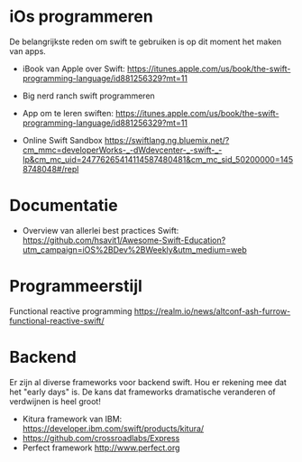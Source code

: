 # iOs programmeren
De belangrijkste reden om swift te gebruiken is op dit moment het maken van apps. 

* iBook van Apple over Swift: https://itunes.apple.com/us/book/the-swift-programming-language/id881256329?mt=11
* Big nerd ranch swift programmeren
* App om te leren swiften: https://itunes.apple.com/us/book/the-swift-programming-language/id881256329?mt=11

* Online Swift Sandbox https://swiftlang.ng.bluemix.net/?cm_mmc=developerWorks-_-dWdevcenter-_-swift-_-lp&cm_mc_uid=24776265414114587480481&cm_mc_sid_50200000=1458748048#/repl

# Documentatie
* Overview van allerlei best practices Swift: https://github.com/hsavit1/Awesome-Swift-Education?utm_campaign=iOS%2BDev%2BWeekly&utm_medium=web


# Programmeerstijl
Functional reactive programming https://realm.io/news/altconf-ash-furrow-functional-reactive-swift/

# Backend
Er zijn al diverse frameworks voor backend swift. Hou er rekening mee dat het "early days" is. De kans dat frameworks dramatische veranderen of verdwijnen is heel groot!

* Kitura framework van IBM: https://developer.ibm.com/swift/products/kitura/
* https://github.com/crossroadlabs/Express
* Perfect framework http://www.perfect.org
